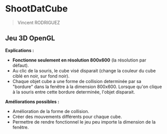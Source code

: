 # ShootDatCube
> Vincent RODRIGUEZ
## Jeu 3D OpenGL

**Explications :**
* **Fonctionne seulement en résolution 800x600** (la résolution par défaut).
* Au clic de la souris, le cube visé disparait (change la couleur du cube ciblé en noir, sur fond noir).
* Chaque objet cube a une forme de collision determinée par sa "bordure" dans la fenêtre à la dimension 800x600. Lorsque qu'on clique à la souris entre cette bordure determinée, l'objet disparait.

**Améliorations possibles :**
* Amélioration de la forme de collision.
* Créer des mouvements différents pour chaque cube.
* Permettre de rendre fonctionnel le jeu peu importe la dimension de la fenêtre.
